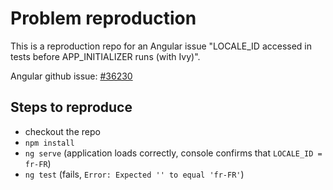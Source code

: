 # Problem reproduction

This is a reproduction repo for an Angular issue "LOCALE_ID accessed in tests before APP_INITIALIZER runs (with Ivy)".

Angular github issue: [#36230](https://github.com/angular/angular/issues/36230)

## Steps to reproduce

* checkout the repo
* `npm install`
* `ng serve` (application loads correctly, console confirms that `LOCALE_ID = fr-FR`)
* `ng test` (fails, `Error: Expected '' to equal 'fr-FR'`)
